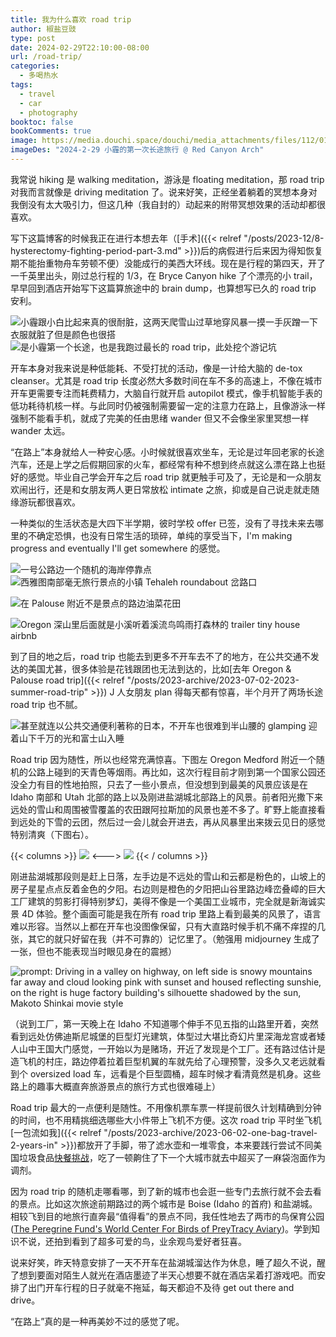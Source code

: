 ```yaml
---
title: 我为什么喜欢 road trip
author: 椒盐豆豉
type: post
date: 2024-02-29T22:10:00-08:00
url: /road-trip/
categories:
  - 多喝热水
tags:
  - travel
  - car
  - photography
booktoc: false
bookComments: true
image: https://media.douchi.space/douchi/media_attachments/files/112/017/500/195/052/080/original/7feaeafa97515c74.jpg
imageDes: "2024-2-29 小霾的第一次长途旅行 @ Red Canyon Arch"
---
```


我常说 hiking 是 walking meditation，游泳是 floating meditation，那 road trip 对我而言就像是 driving meditation 了。说来好笑，正经坐着躺着的冥想本身对我倒没有太大吸引力，但这几种（我自封的）动起来的附带冥想效果的活动却都很喜欢。

写下这篇博客的时候我正在进行本想去年（[手术]({{< relref "/posts/2023-12/8-hysterectomy-fighting-period-part-3.md" >}})后的病假进行后来因为得知恢复期不能抬重物舟车劳顿不便）没能成行的美西大环线。现在是行程的第四天，开了一千英里出头，刚过总行程的 1/3，在 Bryce Canyon hike 了个漂亮的小 trail，早早回到酒店开始写下这篇算旅途中的 brain dump，也算想写已久的 road trip 安利。

<!--more-->

![小霾跟小白比起来真的很耐脏，这两天爬雪山过草地穿风暴一摸一手灰蹭一下衣服就脏了但是颜色也很搭](https://media.douchi.space/douchi/media_attachments/files/112/018/096/261/337/607/original/71ba3bcf3b60dbf3.png)
![是小霾第一个长途，也是我跑过最长的 road trip，此处挖个游记坑](https://media.douchi.space/douchi/media_attachments/files/112/018/062/314/252/033/original/d615aa6383ddd5bd.png)

开车本身对我来说是种低能耗、不受打扰的活动，像是一计给大脑的 de-tox cleanser。尤其是 road trip 长度必然大多数时间在车不多的高速上，不像在城市开车更需要专注而耗费精力，大脑自行就开启 autopilot 模式，像手机智能手表的低功耗待机核一样。与此同时仍被强制需要留一定的注意力在路上，且像游泳一样强制不能看手机，就成了完美的任由思绪 wander 但又不会像坐家里冥想一样 wander 太远。

“在路上”本身就给人一种安心感。小时候就很喜欢坐车，无论是过年回老家的长途汽车，还是上学之后假期回家的火车，都经常有种不想到终点就这么漂在路上也挺好的感觉。毕业自己学会开车之后 road trip 就更触手可及了，无论是和一众朋友欢闹出行，还是和女朋友两人更日常放松 intimate 之旅，抑或是自己说走就走随缘游玩都很喜欢。

一种类似的生活状态是大四下半学期，彼时学校 offer 已签，没有了寻找未来去哪里的不确定恐惧，也没有日常生活的琐碎，单纯的享受当下，I'm making progress and eventually I'll get somewhere 的感觉。

![一号公路边一个随机的海岸停靠点](https://media.douchi.space/douchi/media_attachments/files/111/840/617/521/484/222/original/1d935e5f3f116e9e.png)
![西雅图南部毫无旅行景点的小镇 Tehaleh roundabout 岔路口](https://media.douchi.space/douchi/media_attachments/files/111/943/929/710/756/041/original/0a339ed333202a08.jpeg)

![在 Palouse 附近不是景点的路边油菜花田](https://media.douchi.space/douchi/media_attachments/files/110/648/105/053/431/067/original/66393d5e17d07c78.png)

![Oregon 深山里后面就是小溪听着溪流鸟鸣雨打森林的 trailer tiny house airbnb](https://media.douchi.space/douchi/media_attachments/files/110/574/758/579/684/112/original/231901af3fc26047.jpeg)

到了目的地之后，road trip 也能去到更多不开车去不了的地方，在公共交通不发达的美国尤甚，很多体验是花钱跟团也无法到达的，比如[去年 Oregon & Palouse road trip]({{< relref "/posts/2023-archive/2023-07-02-2023-summer-road-trip" >}}) J 人女朋友 plan 得每天都有惊喜，半个月开了两场长途 road trip 也不腻。

![甚至就连以公共交通便利著称的日本，不开车也很难到半山腰的 glamping 迎着山下千万的光和富士山入睡](https://media.douchi.space/douchi/media_attachments/files/110/439/909/252/381/103/original/1a4732acf831779c.jpeg)

Road trip 因为随性，所以也经常充满惊喜。下图左 Oregon Medford 附近一个随机的公路上碰到的天青色等烟雨。再比如，这次行程目前才刚到第一个国家公园还没全力有目的性地拍照，只去了一些小景点，但没想到到最美的风景应该是在 Idaho 南部和 Utah 北部的路上以及刚进盐湖城北部路上的风景。前者阳光撒下来远处的雪山和周围被雪覆盖的农田跟阿拉斯加的风景也差不多了。旷野上能直接看到远处的下雪的云团，然后过一会儿就会开进去，再从风暴里出来拨云见日的感觉特别清爽（下图右）。

{{< columns >}}
![](https://media.douchi.space/douchi/media_attachments/files/111/838/058/710/027/742/original/e5a5c0008fe0690f.png)
<--->
![](https://media.douchi.space/douchi/media_attachments/files/112/007/461/055/639/002/original/e9afeab1911da412.png)
{{< / columns >}}

刚进盐湖城那段则是赶上日落，左手边是不远处的雪山和云都是粉色的，山坡上的房子星星点点反着金色的夕阳。右边则是橙色的夕阳把山谷里路边峰峦叠嶂的巨大工厂建筑的剪影打得特别梦幻，美得不像是一个美国工业城市，完全就是新海诚实景 4D 体验。整个画面可能是我在所有 road trip 里路上看到最美的风景了，语言难以形容。当然以上都在开车也没图像保留，只有大直路时候手机不痛不痒捏的几张，其它的就只好留在我（并不可靠的）记忆里了。（勉强用 midjourney 生成了一张，但也不能表现当时眼见身在的震撼）

![prompt: Driving in a valley on highway, on left side is snowy mountains far away and cloud looking pink with sunset and housed reflecting sunshie, on the right is huge factory building's silhouette shadowed by the sun, Makoto Shinkai movie style](https://media.douchi.space/douchi/media_attachments/files/112/018/796/289/402/689/original/eac0cf68a17cc19d.png)

（说到工厂，第一天晚上在 Idaho 不知道哪个伸手不见五指的山路里开着，突然看到远处仿佛迪斯尼城堡的巨型灯光建筑，体型过大堪比奇幻片里深海龙宫或者矮人山中王国大门感觉，一开始以为是赌场，开近了发现是个工厂。还有路过估计是造飞机的村庄，路边停着拉着巨型机翼的车就先给了心理预警，没多久又老远就看到个 oversized load 车，远看是个巨型圆桶，超车时候才看清竟然是机身。这些路上的趣事大概直奔旅游景点的旅行方式也很难碰上）

Road trip 最大的一点便利是随性。不用像机票车票一样提前很久计划精确到分钟的时间，也不用精挑细选哪些大小件带上飞机不方便。这次 road trip 平时坐飞机[一包流如我]({{< relref "/posts/2023-archive/2023-06-02-one-bag-travel-2-years-in" >}})都放开了手脚，带了滤水壶和一堆零食，本来要践行尝试不同美国垃圾食品[快餐挑战](https://douchi.space/@mtfront/111995163934286365)，吃了一顿齁住了下一个大城市就去中超买了一麻袋泡面作为调剂。

因为 road trip 的随机走哪看哪，到了新的城市也会逛一些专门去旅行就不会去看的景点。比如这次旅途前期路过的两个城市是 Boise (Idaho 的首府) 和盐湖城。相较飞到目的地旅行直奔最“值得看”的景点不同，我任性地去了两市的鸟保育公园([The Peregrine Fund's World Center For Birds of Prey](https://douchi.space/@mtfront/112005036988327078)[Tracy Aviary](https://douchi.space/@mtfront/112011911630065116))。学到知识不说，还拍到看到了超多可爱的鸟，业余观鸟爱好者狂喜。

说来好笑，昨天特意安排了一天不开车在盐湖城溜达作为休息，睡了超久不说，醒了想到要面对陌生人就光在酒店墨迹了半天心想要不就在酒店呆着打游戏吧。而安排了出门开车行程的日子就毫不拖延，每天都迫不及待 get out there and drive。

“在路上”真的是一种再美妙不过的感觉了呢。